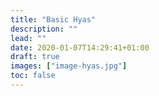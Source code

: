 ```yaml
---
title: "Basic Hyas"
description: ""
lead: ""
date: 2020-01-07T14:29:41+01:00
draft: true
images: ["image-hyas.jpg"]
toc: false
---
```

